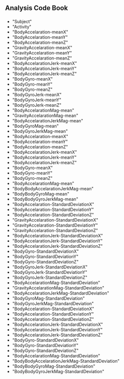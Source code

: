 ## Analysis Code Book



###
* "Subject"                                       
* "Activity"                                      
* "BodyAccelaration-meanX"                       
* "BodyAccelaration-meanY"                        
* "BodyAccelaration-meanZ"                        
* "GravityAccelaration-meanX"                    
* "GravityAccelaration-meanY"                     
* "GravityAccelaration-meanZ"                     
* "BodyAccelarationJerk-meanX"                   
* "BodyAccelarationJerk-meanY"                    
* "BodyAccelarationJerk-meanZ"                    
* "BodyGyro-meanX"                               
* "BodyGyro-meanY"                                
* "BodyGyro-meanZ"                                
* "BodyGyroJerk-meanX"                           
* "BodyGyroJerk-meanY"                            
* "BodyGyroJerk-meanZ"                            
* "BodyAccelarationMag-mean"                     
* "GravityAccelarationMag-mean"                   
* "BodyAccelarationJerkMag-mean"                  
* "BodyGyroMag-mean"                             
* "BodyGyroJerkMag-mean"                          
* "BodyAccelaration-meanX"                        
* "BodyAccelaration-meanY"                       
* "BodyAccelaration-meanZ"                        
* "BodyAccelarationJerk-meanX"                    
* "BodyAccelarationJerk-meanY"                   
* "BodyAccelarationJerk-meanZ"                    
* "BodyGyro-meanX"                                
* "BodyGyro-meanY"                               
* "BodyGyro-meanZ"                                
* "BodyAccelarationMag-mean"                      
* "BodyBodyAccelarationJerkMag-mean"             
* "BodyBodyGyroMag-mean"                          
* "BodyBodyGyroJerkMag-mean"                      
* "BodyAccelaration-StandardDeviationX"          
* "BodyAccelaration-StandardDeviationY"           
* "BodyAccelaration-StandardDeviationZ"           
* "GravityAccelaration-StandardDeviationX"       
* "GravityAccelaration-StandardDeviationY"        
* "GravityAccelaration-StandardDeviationZ"        
* "BodyAccelarationJerk-StandardDeviationX"      
* "BodyAccelarationJerk-StandardDeviationY"       
* "BodyAccelarationJerk-StandardDeviationZ"       
* "BodyGyro-StandardDeviationX"                  
* "BodyGyro-StandardDeviationY"                   
* "BodyGyro-StandardDeviationZ"                   
* "BodyGyroJerk-StandardDeviationX"              
* "BodyGyroJerk-StandardDeviationY"               
* "BodyGyroJerk-StandardDeviationZ"               
* "BodyAccelarationMag-StandardDeviation"        
* "GravityAccelarationMag-StandardDeviation"      
* "BodyAccelarationJerkMag-StandardDeviation"     
* "BodyGyroMag-StandardDeviation"                
* "BodyGyroJerkMag-StandardDeviation"             
* "BodyAccelaration-StandardDeviationX"          
* "BodyAccelaration-StandardDeviationY"          
* "BodyAccelaration-StandardDeviationZ"           
* "BodyAccelarationJerk-StandardDeviationX"       
* "BodyAccelarationJerk-StandardDeviationY"      
* "BodyAccelarationJerk-StandardDeviationZ"       
* "BodyGyro-StandardDeviationX"                   
* "BodyGyro-StandardDeviationY"                  
* "BodyGyro-StandardDeviationZ"                   
* "BodyAccelarationMag-StandardDeviation"         
* "BodyBodyAccelarationJerkMag-StandardDeviation"
* "BodyBodyGyroMag-StandardDeviation"             
* "BodyBodyGyroJerkMag-StandardDeviation" 
